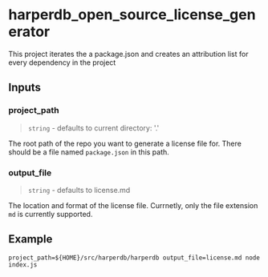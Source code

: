 # harperdb_open_source_license_generator
This project iterates the a package.json and creates an attribution list for every dependency in the project

## Inputs

### project_path

> `string` - defaults to current directory: '.'

The root path of the repo you want to generate a license file for. There should be a file named
`package.json` in this path.

### output_file

> `string` - defaults to license.md

The location and format of the license file. Currnetly, only the file extension `md` is currently supported.

## Example

```shell
project_path=${HOME}/src/harperdb/harperdb output_file=license.md node index.js
```